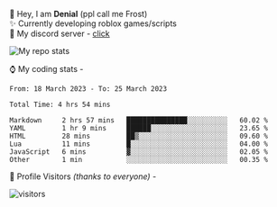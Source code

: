 🤚 Hey, I am **Denial** (ppl call me Frost)  
✨ Currently developing roblox games/scripts  
💎  My discord server - [click](https://dsc.gg/mcdonaldswifi)

<img alt="My repo stats" src="https://github-readme-stats.vercel.app/api?username=FrostX-Official&show_icons=true&theme=radical">

⌚ My coding stats -

<!--START_SECTION:waka-->

```text
From: 18 March 2023 - To: 25 March 2023

Total Time: 4 hrs 54 mins

Markdown     2 hrs 57 mins   ███████████████░░░░░░░░░░   60.02 %
YAML         1 hr 9 mins     ██████░░░░░░░░░░░░░░░░░░░   23.65 %
HTML         28 mins         ██▒░░░░░░░░░░░░░░░░░░░░░░   09.60 %
Lua          11 mins         █░░░░░░░░░░░░░░░░░░░░░░░░   04.00 %
JavaScript   6 mins          ▓░░░░░░░░░░░░░░░░░░░░░░░░   02.05 %
Other        1 min           ░░░░░░░░░░░░░░░░░░░░░░░░░   00.35 %
```

<!--END_SECTION:waka-->

🧥 Profile Visitors *(thanks to everyone)* -  
  
![visitors](https://visitor-badge.glitch.me/badge?page_id=FrostX-Official.FrostX-Official)
